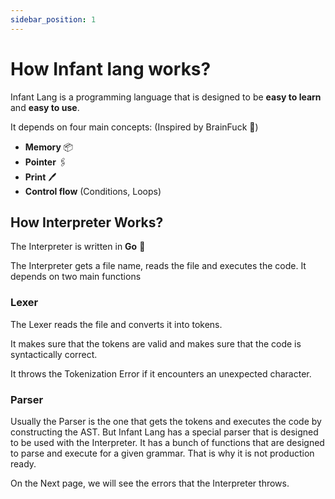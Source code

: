 ```yaml
---
sidebar_position: 1
---
```


# How Infant lang works?

Infant Lang is a programming language that is designed to be **easy to learn** and **easy to use**.

It depends on four main concepts: (Inspired by BrainFuck 🧠)
- **Memory** 📦
- **Pointer** 🖇
- **Print** 🖊
- **Control flow** (Conditions, Loops)

## How Interpreter Works?
The Interpreter is written in **Go** 🐹

The Interpreter gets a file name, reads the file and executes the code. It depends on two main functions

### Lexer
The Lexer reads the file and converts it into tokens.

It makes sure that the tokens are valid and makes sure that the code is syntactically correct.

It throws the Tokenization Error if it encounters an unexpected character.


### Parser
Usually the Parser is the one that gets the tokens and executes the code by constructing the AST.
But Infant Lang has a special parser that is designed to be used with the Interpreter. It has a bunch of functions that are designed to parse and execute for a given grammar. That is why it is not production ready.

On the Next page, we will see the errors that the Interpreter throws.